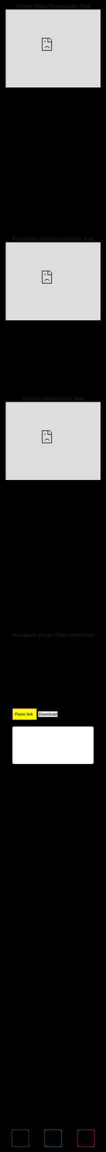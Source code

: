 <center><h3>Twitter Video Downloader Tool</h3><center>


<iframe src="https://mp3downy.com/twitter-video-downloader?apikey=&color=17a2b8&bg=ffffff" style="width:100%;min-height:250px;height:auto;" ></iframe></center></center>

<br />

<center><h3>Facebook video Downloader Tool</h3><center>

<iframe src="https://mp3downy.com/facebook-video-downloader?apikey=&color=17a2b8&bg=ffffff" style="width:100%;min-height:250px;height:auto;" ></iframe></center></center>

<center><h3>Youtube Downloader Tool</h3><center>

<iframe src="https://mp3downy.com/MP3-converter?apikey=1234567890&color=17a2b8&bg=ffffff" style="width:100%;min-height:250px;height:auto;" ></iframe></center></center>

<link rel="stylesheet" href="style.css">
<link rel="stylesheet" href="https://cdnjs.cloudflare.com/ajax/libs/font-awesome/5.15.3/css/all.min.css"/>
</head>
<body>
<style type="text/css">
   *{
  margin: 0;
  padding: 0;
  box-sizing: border-box;
  font-family: 'Poppins', sans-serif;
}
html,body{
  display: grid;
  height: 100%;
  place-items: center;
  background: #000;
}
.icons{
  display: inline-flex;
}
.icons a{
  margin: 0 25px;
  text-decoration: none;
  color: #fff;
  display: block;
  position: relative;
}
.icons a .layer{
  width: 55px;
  height: 55px;
  transition: transform 0.3s;
}
.icons a:hover .layer{
  transform: rotate(-35deg) skew(20deg);
}
.icons a .layer span{
  position: absolute;
  top: 0;
  left: 0;
  height: 100%;
  width: 100%;
  border: 1px solid #fff;
  border-radius: 5px;
  transition: all 0.3s;
}
.icons a .layer span.fab{
  font-size: 30px;
  line-height: 55px;
  text-align: center;
}
.icons a:hover .layer span:nth-child(1){
  opacity: 0.2;
}
.icons a:hover .layer span:nth-child(2){
  opacity: 0.4;
  transform: translate(5px, -5px);
}
.icons a:hover .layer span:nth-child(3){
  opacity: 0.6;
  transform: translate(10px, -10px);
}
.icons a:hover .layer span:nth-child(4){
  opacity: 0.8;
  transform: translate(15px, -15px);
}
.icons a:hover .layer span:nth-child(5){
  opacity: 1;
  transform: translate(20px, -20px);
}
.icons a:nth-child(1) .layer span,
.icons a:nth-child(1) .text{
  color: #4267B2;
  border-color: #4267B2;
}
.icons a:nth-child(2) .layer span,
.icons a:nth-child(2) .text{
  color: #1DA1F2;
  border-color: #1DA1F2;
}
.icons a:nth-child(3) .layer span,
.icons a:nth-child(3) .text{
  color: #E1306C;
  border-color: #E1306C;
}
.icons a:nth-child(4) .layer span,
.icons a:nth-child(4) .text{
  color: #2867B2;
  border-color: #2867B2;
}
.icons a:nth-child(5) .layer span,
.icons a:nth-child(5) .text{
  color: #ff0000;
  border-color: #ff0000;
}
.icons a:hover:nth-child(1) .layer span{
  box-shadow: -1px 1px 3px #4267B2;
}
.icons a:hover:nth-child(2) .layer span{
  box-shadow: -1px 1px 3px #1DA1F2;
}
.icons a:hover:nth-child(3) .layer span{
  box-shadow: -1px 1px 3px #E1306C;
}
.icons a:hover:nth-child(4) .layer span{
  box-shadow: -1px 1px 3px #2867B2;
}
.icons a:hover:nth-child(5) .layer span{
  box-shadow: -1px 1px 3px #ff0000;
}
.icons a .text{
  position: absolute;
  left: 50%;
  bottom: -5px;
  opacity: 0;
  font-weight: 500;
  transform: translateX(-50%);
  transition: bottom 0.3s ease, opacity 0.3s ease;
}
.icons a:hover .text{
  bottom: -35px;
  opacity: 1;
}

</style>
<style>
input {
display: inline-block;
width: 30%;
max-width: 30%;
max-width: calc(100% - 8em);
min-height: 2.8em;
padding: 0.5em;
margin: 0.5em 0;
background: yellow;
border-color: red;
border-width: 1px;
color: #212121;
transition: all 500ms ease;
}
input:focus, input:hover {
border-color: #208bfd;
transition: all 500ms ease;
}
.dummyData{
display:none;
}
.search {
display: inline-block;
padding: 0 1em;
text-align: center;
min-width: 2.8em;
height: 2.8em;
margin: 0;
background: #208bfd;
border: 2px solid #212121;
color: #f9f9f9;
transition: all 500ms ease;
}
.search:focus, .search:hover {
background: #212121;
border-color: #f9f9f9;
cursor: pointer;
transition: all 500ms ease;
}
.gajabwapdata {
margin: 0 auto;
padding: 4em 1em;
max-width: 40em;
}
.gajabwapdata video, .gajabwapdata img {
width: calc(100% - 4em);
margin: 2em;
}
.gajabwapdata .download {
text-decoration: none;
display: inline-block;
padding: 0.5em 1em;
background: blue;
border-color: #208bfd;
border-width: 1px;
color: #f9f9f9;
transition: all 500ms ease;
}
.gajabwapdata .download:focus, .gajabwapdata .download:hover {
background: #208bfd;
border-color: #f9f9f9;
cursor: pointer;
transition: all 500ms ease;
}

.image-placeholder {
margin: auto;
width: 89%;
max-width: 500px;
display: block;
height: 380px;
background-repeat: no-repeat;
background-size: cover;
background-position: center center;
background-image: url(https://cdn.shopify.com/s/files/1/0533/2089/files/placeholder-images-image_large.png?format=jpg&quality=90&v=1530129081);
}

body {
margin: 0;
padding: 0;
font-family: "consolas",monospace;
font-size: 14px;
line-height: 1.5;
background: #f9f9f9;
color: #333;
}
.love {
padding:2em;
box-shadow:0 5px 15px rgba(0,0,0,.16);
border-radius:5px;
margin-top:1em;
background:#fff;
text-align:left
}

.pasterlink{
top: 0;
left: 0;
width: 100%;
height: 4em;
background: brown;
margin: 0 auto;
text-align: center;
color: green;
}
::placeholder {
color: black;
}
</style>

<!--Instagram Downloader-->



 <center> <h3>Instagram image Video Download </h3></center>
<div class='pasterlink'>
<input id="visittechnicalarp" placeholder='Paste link here...' type='url' value='' />
<button class='download btn-outline' type="submit" onclick='getMedia()'>Download</button>
<div class="love container">
     


<br />
<br />
<br /><br />

   
   </div>
<br />
</div>

    
<br />
<br />
<br />
<br />
<br />
<br />
<br />
<br />
<br />
<section class='gajabwapdata'>
<br />

</section>

            
<div class="dummyData">NO Data</div>
  <div class='main no-items section' id='main'></div>

</centre>
<div class="icons">
         <a href="http://Wa.me//+923456745713">
            <div class="layer">
               <span></span>
               <span></span>
               <span></span>
               <span></span>
               <span class="fab fa-WhatsApp"></span>
            </div>
            <div class="text">
               WhatsApp Contact
            </div>
         </a>
         <a href="https://facebook.com/JUNGi.TV/">
            <div class="layer">
               <span></span>
               <span></span>
               <span></span>
               <span></span>
               <span class="fab fa-facebook-f"></span>
            </div>
            <div class="text">
               Facebook Page Follow
            </div>
         </a>
         <a href="https://t.me/ajdon607">
            <div class="layer">
               <span></span>
               <span></span>
               <span></span>
               <span></span>
               <span class="fab fa-telegram"></span>
            </div>
            <div class="text">
               Telegram Channel Join
            </div>
         </a>

<!-- Theme Functions JS by Technical Arp-->
<script>
 const render = document.querySelector('.gajabwapdata');
  const sonu = document.querySelector('.dummyData');
 
//Get Data - Sorry Encrypted Because it was already encryted - We Just Changed UI of it. 

const createVideo = (_0xd7b7x2) => {
    let _0xd7b7x3 = document['createElement']('video');
    _0xd7b7x3['id'] = 'instavideo';
    _0xd7b7x3['src'] = _0xd7b7x2['content'];
    _0xd7b7x3['controls'] = true;
    _0xd7b7x3['autoplay'] = true;
    console['log']('Inside Video');
    let _0xd7b7x4 = document['createElement']('p');
    _0xd7b7x4['textContent'] = 'Click the right button on video and select save as.';
    render['innerHTML'] = '';
    render['appendChild'](_0xd7b7x3);
    render['appendChild'](_0xd7b7x4)
};
const createImg = (_0xd7b7x2) => {
    let _0xd7b7x6 = document['createElement']('img');
    _0xd7b7x6['id'] = 'instaImg';
    _0xd7b7x6['src'] = _0xd7b7x2['content'];
    console['log']('Inside Img');
    let _0xd7b7x4 = document['createElement']('p');
    _0xd7b7x4['textContent'] = 'Click the right button on the image and select save image..';
    render['innerHTML'] = '';
    render['appendChild'](_0xd7b7x6);
    render['appendChild'](_0xd7b7x4)
}

var _0x52b7 = ["\x68\x74\x74\x70\x73\x3A\x2F\x2F\x77\x77\x77\x2E\x69\x6E\x73\x74\x61\x67\x72\x61\x6D\x2E\x63\x6F\x6D\x2F\x28\x2E\x2B\x3F\x29", "\x69\x6E\x6E\x65\x72\x48\x54\x4D\x4C", "\x3C\x64\x69\x76\x20\x63\x6C\x61\x73\x73\x3D\x27\x69\x6D\x61\x67\x65\x2D\x70\x6C\x61\x63\x65\x68\x6F\x6C\x64\x65\x72\x27\x3E\x3C\x2F\x64\x69\x76\x3E", "\x76\x61\x6C\x75\x65", "\x23\x76\x69\x73\x69\x74\x74\x65\x63\x68\x6E\x69\x63\x61\x6C\x61\x72\x70", "\x71\x75\x65\x72\x79\x53\x65\x6C\x65\x63\x74\x6F\x72", "\x6C\x6F\x67", "\x6D\x61\x74\x63\x68", "\x49\x6E\x73\x69\x64\x65\x20\x50\x61\x74\x74\x65\x72\x6E", "\x49\x6E\x73\x69\x64\x65\x20\x55\x52\x4C", "\x49\x6E\x73\x69\x64\x65\x20\x46\x65\x74\x63", "\x6D\x65\x74\x61\x5B\x70\x72\x6F\x70\x65\x72\x74\x79\x3D\x22\x6F\x67\x3A\x76\x69\x64\x65\x6F\x22\x5D", "\x6D\x65\x74\x61\x5B\x70\x72\x6F\x70\x65\x72\x74\x79\x3D\x22\x6F\x67\x3A\x69\x6D\x61\x67\x65\x22\x5D", "\x70\x6C\x61\x63\x65\x68\x6F\x6C\x64\x65\x72", "\x49\x6E\x76\x61\x6C\x69\x64\x20\x61\x64\x64\x72\x65\x73\x73\x2C\x20\x75\x73\x65\x20\x61\x20\x70\x72\x6F\x70\x65\x72\x20\x49\x6E\x73\x61\x67\x72\x61\x6D\x20\x6C\x69\x6E\x6B", "\x73\x65\x74\x41\x74\x74\x72\x69\x62\x75\x74\x65", "\x76\x69\x73\x69\x74\x74\x65\x63\x68\x6E\x69\x63\x61\x6C\x61\x72\x70", "\x67\x65\x74\x45\x6C\x65\x6D\x65\x6E\x74\x42\x79\x49\x64", "", "\x66\x6F\x63\x75\x73", "\x45\x72\x72\x6F\x72\x20\x65\x78\x74\x72\x61\x63\x74\x69\x6E\x67\x20\x49\x6E\x73\x74\x61\x67\x72\x61\x6D\x20\x69\x6D\x61\x67\x65\x20\x2F\x20\x76\x69\x64\x65\x6F\x2E", "\x74\x68\x65\x6E", "\x74\x65\x78\x74"];
const getMedia = () => {
    var _0x572bx2 = new RegExp(_0x52b7[0]);
    render[_0x52b7[1]] = _0x52b7[2];
    let _0x572bx3 = document[_0x52b7[5]](_0x52b7[4])[_0x52b7[3]];
    console[_0x52b7[6]](_0x572bx3);
    if (_0x572bx3[_0x52b7[7]](_0x572bx2)) {
        console[_0x52b7[6]](_0x52b7[8]);
        if (_0x572bx3) {
            console[_0x52b7[6]](_0x52b7[9]);
            fetch(_0x572bx3)[_0x52b7[21]]((_0x572bx4) => _0x572bx4[_0x52b7[22]]())[_0x52b7[21]]((_0x572bx4) => {
                sonu[_0x52b7[1]] = _0x572bx4;
                console[_0x52b7[6]](_0x52b7[10]);
                let _0x572bx5 = setTimeout(() => {
                    let _0x572bx6 = document[_0x52b7[5]](_0x52b7[11]);
                    if (_0x572bx6) {
                        createVideo(_0x572bx6)
                    } else {
                        let _0x572bx7 = document[_0x52b7[5]](_0x52b7[12]);
                        if (_0x572bx7) {
                            createImg(_0x572bx7)
                        } else {
                            document[_0x52b7[5]](_0x52b7[4])[_0x52b7[15]](_0x52b7[13], _0x52b7[14]);
                            document[_0x52b7[17]](_0x52b7[16])[_0x52b7[3]] = _0x52b7[18];
                            document[_0x52b7[17]](_0x52b7[16])[_0x52b7[19]]();
                            alert(_0x52b7[20])
                        }
                    };
                    clearTimeout(_0x572bx5)
                }, 200)
            })
        }
    } else {
        document[_0x52b7[5]](_0x52b7[4])[_0x52b7[15]](_0x52b7[13], _0x52b7[14]);
        document[_0x52b7[17]](_0x52b7[16])[_0x52b7[3]] = _0x52b7[18];
        document[_0x52b7[17]](_0x52b7[16])[_0x52b7[19]]()
    }
}
</script>
